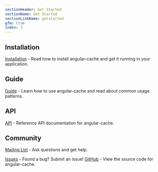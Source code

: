 ```yaml
---
sectionHeader: Get Started
sectionName: Get Started
sectionLinkName: getstarted
gfm: true
index: 3
---
```

## Installation
[Installation](/installation.html) - Read how to install angular-cache and get it running in your application.

## Guide
[Guide](/installation.html) - Learn how to use angular-cache and read about common usage patterns.

## API
[API](/api.html) - Reference API documentation for angular-cache.

## Community
[Mailing List](https://groups.google.com/forum/#!forum/angular-cache) - Ask questions and get help.

[Issues](https://github.com/jmdobry/angular-cache/issues?state=open) - Found a bug? Submit an issue!
[GitHub](https://github.com/jmdobry/angular-cache) - View the source code for angular-cache.